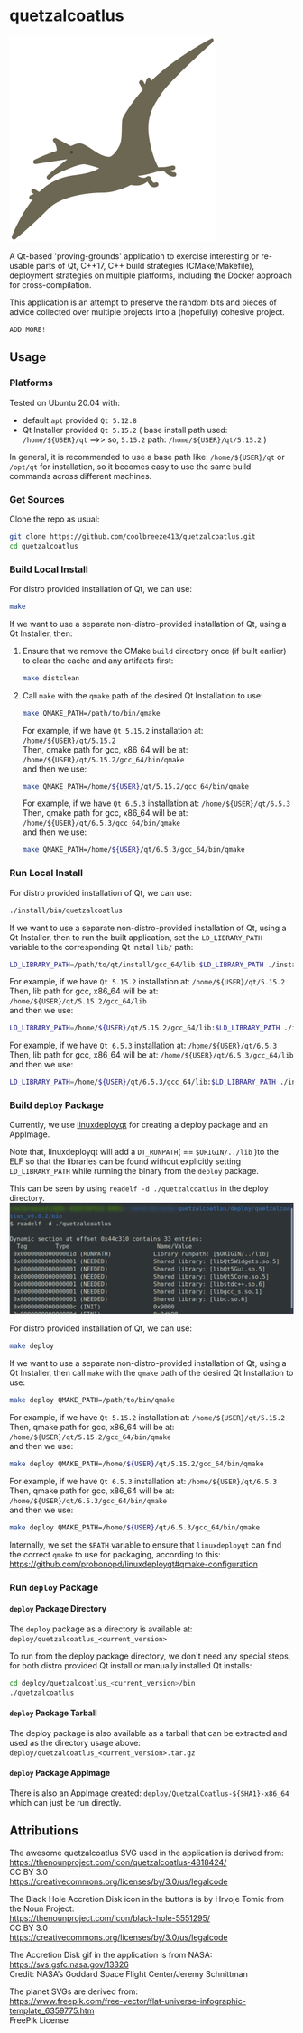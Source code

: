 # quetzalcoatlus

![Quetzalcoatlus](resources/images/quetzalcoatlus_flying_outline.svg "QuetzalCoatlus") 


A Qt-based 'proving-grounds' application to exercise interesting or re-usable parts of Qt, C++17, C++ build strategies (CMake/Makefile), deployment strategies on multiple platforms, including the Docker approach for cross-compilation.

This application is an attempt to preserve the random bits and pieces of advice collected over multiple projects into a (hopefully) cohesive project.

```
ADD MORE!
```


## Usage


### Platforms

Tested on Ubuntu 20.04 with:
- default `apt` provided `Qt 5.12.8`
- Qt Installer provided `Qt 5.15.2` ( base install path used: `/home/${USER}/qt` ==>> so, `5.15.2` path: `/home/${USER}/qt/5.15.2` )

In general, it is recommended to use a base path like: `/home/${USER}/qt` or `/opt/qt` for installation, so it becomes easy to use the same build commands across different machines.


### Get Sources

Clone the repo as usual:
```bash
git clone https://github.com/coolbreeze413/quetzalcoatlus.git
cd quetzalcoatlus
```


### Build Local Install

For distro provided installation of Qt, we can use:

```bash
make
```


If we want to use a separate non-distro-provided installation of Qt, using a Qt Installer, then:

1. Ensure that we remove the CMake `build` directory once (if built earlier) to clear the cache and any artifacts first:
   
   ```bash
   make distclean
   ```


2. Call `make` with the `qmake` path of the desired Qt Installation to use:

   ```bash
   make QMAKE_PATH=/path/to/bin/qmake
   ```

   For example, if we have `Qt 5.15.2` installation at: `/home/${USER}/qt/5.15.2`  
   Then, qmake path for gcc, x86_64 will be at: `/home/${USER}/qt/5.15.2/gcc_64/bin/qmake`  
   and then we use:  
   ```bash
   make QMAKE_PATH=/home/${USER}/qt/5.15.2/gcc_64/bin/qmake
   ```

   For example, if we have `Qt 6.5.3` installation at: `/home/${USER}/qt/6.5.3`  
   Then, qmake path for gcc, x86_64 will be at: `/home/${USER}/qt/6.5.3/gcc_64/bin/qmake`  
   and then we use:  
   ```bash
   make QMAKE_PATH=/home/${USER}/qt/6.5.3/gcc_64/bin/qmake
   ```


### Run Local Install

For distro provided installation of Qt, we can use:

```bash
./install/bin/quetzalcoatlus
```


If we want to use a separate non-distro-provided installation of Qt, using a Qt Installer, then to run the built application, set the `LD_LIBRARY_PATH` variable to the corresponding Qt install `lib/` path:

```bash
LD_LIBRARY_PATH=/path/to/qt/install/gcc_64/lib:$LD_LIBRARY_PATH ./install/bin/quetzalcoatlus
```

For example, if we have `Qt 5.15.2` installation at: `/home/${USER}/qt/5.15.2`  
Then, lib path for gcc, x86_64 will be at: `/home/${USER}/qt/5.15.2/gcc_64/lib`  
and then we use:  
```bash
LD_LIBRARY_PATH=/home/${USER}/qt/5.15.2/gcc_64/lib:$LD_LIBRARY_PATH ./install/bin/quetzalcoatlus
```

For example, if we have `Qt 6.5.3` installation at: `/home/${USER}/qt/6.5.3`  
Then, lib path for gcc, x86_64 will be at: `/home/${USER}/qt/6.5.3/gcc_64/lib`  
and then we use:  
```bash
LD_LIBRARY_PATH=/home/${USER}/qt/6.5.3/gcc_64/lib:$LD_LIBRARY_PATH ./install/bin/quetzalcoatlus
```

### Build `deploy` Package

Currently, we use [linuxdeployqt](https://github.com/probonopd/linuxdeployqt) for creating a deploy package and an AppImage.

Note that, linuxdeployqt will add a `DT_RUNPATH`( == `$ORIGIN/../lib` )to the ELF so that the libraries can be found without explicitly setting `LD_LIBRARY_PATH` while running the binary from the `deploy` package.

This can be seen by using `readelf -d ./quetzalcoatlus` in the deploy directory.
![quetzalcoatlus_readelf](./images/quetzalcoatlus_deploy_readelf.png)


For distro provided installation of Qt, we can use:

```bash
make deploy
```

If we want to use a separate non-distro-provided installation of Qt, using a Qt Installer, then call `make` with the `qmake` path of the desired Qt Installation to use:

```bash
make deploy QMAKE_PATH=/path/to/bin/qmake
```

For example, if we have `Qt 5.15.2` installation at: `/home/${USER}/qt/5.15.2`  
Then, qmake path for gcc, x86_64 will be at: `/home/${USER}/qt/5.15.2/gcc_64/bin/qmake`  
and then we use:  
```bash
make deploy QMAKE_PATH=/home/${USER}/qt/5.15.2/gcc_64/bin/qmake
```

For example, if we have `Qt 6.5.3` installation at: `/home/${USER}/qt/6.5.3`  
Then, qmake path for gcc, x86_64 will be at: `/home/${USER}/qt/6.5.3/gcc_64/bin/qmake`  
and then we use:  
```bash
make deploy QMAKE_PATH=/home/${USER}/qt/6.5.3/gcc_64/bin/qmake
```

Internally, we set the `$PATH` variable to ensure that `linuxdeployqt` can find the correct `qmake` to use for packaging, according to this: https://github.com/probonopd/linuxdeployqt#qmake-configuration



### Run `deploy` Package

#### `deploy` Package Directory

The `deploy` package as a directory is available at: `deploy/quetzalcoatlus_<current_version>`

To run from the deploy package directory, we don't need any special steps, for both distro provided Qt install or manually installed Qt installs:

```bash
cd deploy/quetzalcoatlus_<current_version>/bin
./quetzalcoatlus
```

#### `deploy` Package Tarball

The deploy package is also available as a tarball that can be extracted and used as the directory usage above: `deploy/quetzalcoatlus_<current_version>.tar.gz`

#### `deploy` Package AppImage

There is also an AppImage created: `deploy/QuetzalCoatlus-${SHA1}-x86_64` which can just be run directly.  



## Attributions

The awesome quetzalcoatlus SVG used in the application is derived from:  
https://thenounproject.com/icon/quetzalcoatlus-4818424/  
CC BY 3.0  
https://creativecommons.org/licenses/by/3.0/us/legalcode  


The Black Hole Accretion Disk icon in the buttons is by Hrvoje Tomic from the Noun Project:  
https://thenounproject.com/icon/black-hole-5551295/  
CC BY 3.0  
https://creativecommons.org/licenses/by/3.0/us/legalcode  


The Accretion Disk gif in the application is from NASA:  
https://svs.gsfc.nasa.gov/13326  
Credit: NASA’s Goddard Space Flight Center/Jeremy Schnittman  


The planet SVGs are derived from:  
https://www.freepik.com/free-vector/flat-universe-infographic-template_6359775.htm  
FreePik License
